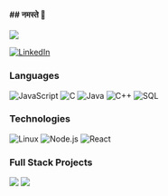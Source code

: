 <h4>## नमस्ते 🙏</h4>

[![](https://img.shields.io/badge/Gmail-singhdhamivishalgmail.com-red?logo=Gmail&logoColor=Red&labelColor=black)](mailto:singhdhamivishal@gmail.com)


[![LinkedIn](https://img.shields.io/badge/linkedin-%230077B5.svg?style=for-the-badge&logo=linkedin&logoColor=white)](https://www.linkedin.com/in/vishalsinghdhami/)



### Languages

![JavaScript](https://img.shields.io/badge/-JavaScript-000?&logo=JavaScript)
![C](https://img.shields.io/badge/-C-000?&logo=C)
![Java](https://img.shields.io/badge/-Java-000?&logo=Java&logoColor=007396)
![C++](https://img.shields.io/badge/-C++-000?&logo=c%2b%2b&logoColor=00599C)
![SQL](https://img.shields.io/badge/-SQL-000?&logo=MySQL)


### Technologies


![Linux](https://img.shields.io/badge/-Linux-000?&logo=Linux)
![Node.js](https://img.shields.io/badge/-Node.js-000?&logo=node.js)
![React](https://img.shields.io/badge/-React-000?&logo=React)

### Full Stack Projects

[![](https://img.shields.io/badge/-🧬%20My%20Website-000)](https://github.com/vishalsinghdhami/resumewebsite_sanity_react)
[![](https://img.shields.io/badge/-📝%20ToDoList-000)](https://github.com/vishalsinghdhami/mybasictodolist-REACT)




